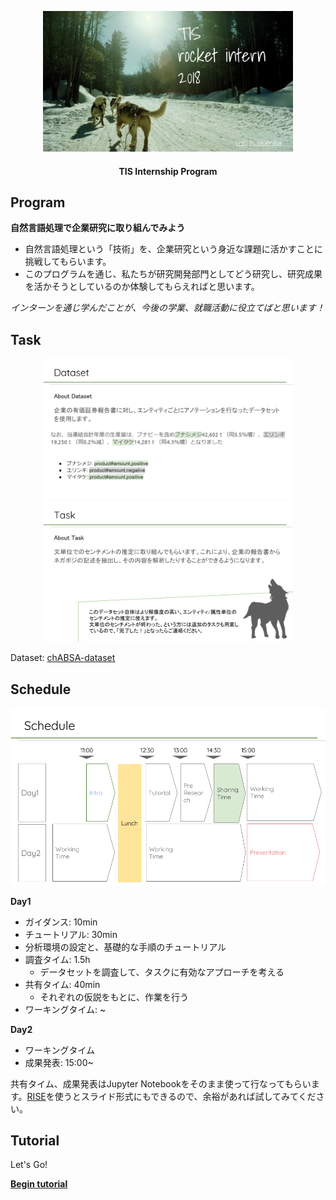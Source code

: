 <p align="center">
  <img src="https://github.com/tech-sketch/tis-internship-2018/raw/master/images/top.png" width="400px">
  <h4 align="center">
  TIS Internship Program
  </h4>
</p>

## Program

**自然言語処理で企業研究に取り組んでみよう**

* 自然言語処理という「技術」を、企業研究という身近な課題に活かすことに挑戦してもらいます。
* このプログラムを通じ、私たちが研究開発部門としてどう研究し、研究成果を活かそうとしているのか体験してもらえればと思います。

*インターンを通じ学んだことが、今後の学業、就職活動に役立てばと思います！*

## Task

<p align="center">
  <img src="https://github.com/tech-sketch/tis-internship-2018/raw/master/images/dataset.png" width="400px">
  <img src="https://github.com/tech-sketch/tis-internship-2018/raw/master/images/task.png" width="400px">
</p>

Dataset: [chABSA-dataset](https://github.com/chakki-works/chABSA-dataset)

## Schedule

<p align="center">
<img src="https://github.com/tech-sketch/tis-internship-2018/raw/master/images/schedule.png" width="600px"/>
</p>

**Day1**

* ガイダンス: 10min
* チュートリアル: 30min
* 分析環境の設定と、基礎的な手順のチュートリアル
* 調査タイム: 1.5h
  * データセットを調査して、タスクに有効なアプローチを考える
* 共有タイム: 40min
  * それぞれの仮説をもとに、作業を行う
* ワーキングタイム: ~

**Day2**

* ワーキングタイム
* 成果発表: 15:00~

共有タイム、成果発表はJupyter Notebookをそのまま使って行なってもらいます。[RISE](https://github.com/damianavila/RISE)を使うとスライド形式にもできるので、余裕があれば試してみてください。

## Tutorial

Let's Go!

**[Begin tutorial](https://github.com/tech-sketch/tis-internship-2018/tree/master/notebooks)**
